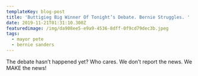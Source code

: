 ```yaml
---
templateKey: blog-post
title: 'Buttigieg Big Winner Of Tonight’s Debate. Bernie Struggles. '
date: 2019-11-21T01:31:10.300Z
featuredimage: /img/da908ee5-e9a9-4536-8dff-0f9cd79dec3b.jpeg
tags:
  - mayor pete
  - bernie sanders
---
```

The debate hasn’t happened yet? Who cares. We don’t report the news. We MAKE the news!
